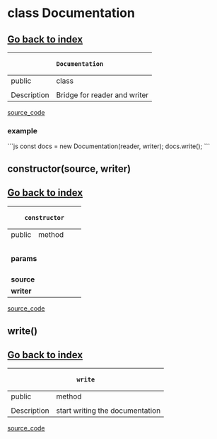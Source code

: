 
# class Documentation 
[Go back to index](Index.md)
---
<table>
    <thead>
        <tr>
            <th colSpan="4">
                <pre><code>Documentation</code></pre>
            </th>
        </tr>
    </thead>
    <tbody>
        <tr>
            <td>public</td>
            <td>class</td>
            <td></td>
            <td></td>
        </tr>
        <tr>
            <td></td>
            <td></td>
            <td></td>
            <td></td>
        </tr>
                <tr v-if="description">
            <td>Description</td>
            <td colSpan="3">
                Bridge for reader and writer
            </td>
        </tr>
    </tbody>
    <tfoot>
    </tfoot>
</table>

[source_code](../core/Documentation.js)

<h3 v-if="example">example</h3>
 ```js
  const docs = new Documentation(reader, writer);
  docs.write();
  ```


## constructor(source, writer)

[Go back to index](Index.md)
---
<table>
    <thead>
        <tr>
            <th colSpan="4">
                <pre><code>constructor</code></pre>
            </th>
        </tr>
    </thead>
    <tbody>
        <tr>
            <td>public</td>
            <td>method</td>
            <td></td>
            <td></td>
        </tr>
        <tr>
            <td></td>
            <td></td>
            <td></td>
            <td></td>
        </tr>
        <tr v-if="params">
            <td colSpan="4">
                <h4>params</h4>
            </td>
        </tr>
        <tr>            <td colspan="2"><b>source</b></td>
            <td colspan="2"><code></code></td>
</tr><tr>            <td colspan="2"><b> writer</b></td>
            <td colspan="2"><code></code></td>
</tr>    </tbody>
    <tfoot>
    </tfoot>
</table>

[source_code](../core/Documentation.js)


## write()

[Go back to index](Index.md)
---
<table>
    <thead>
        <tr>
            <th colSpan="4">
                <pre><code>write</code></pre>
            </th>
        </tr>
    </thead>
    <tbody>
        <tr>
            <td>public</td>
            <td>method</td>
            <td></td>
            <td></td>
        </tr>
        <tr>
            <td></td>
            <td></td>
            <td></td>
            <td></td>
        </tr>
                <tr v-if="description">
            <td>Description</td>
            <td colSpan="3">
                start writing the documentation
            </td>
        </tr>
    </tbody>
    <tfoot>
    </tfoot>
</table>

[source_code](../core/Documentation.js)

